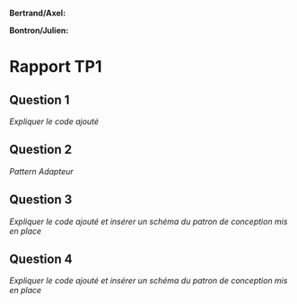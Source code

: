**Bertrand/Axel:**

**Bontron/Julien:**

# Rapport TP1

## Question 1
*Expliquer le code ajouté*

## Question 2
*Pattern Adapteur*

## Question 3
*Expliquer le code ajouté et insérer un schéma du patron de conception mis en place*

## Question 4
*Expliquer le code ajouté et insérer un schéma du patron de conception mis en place*
